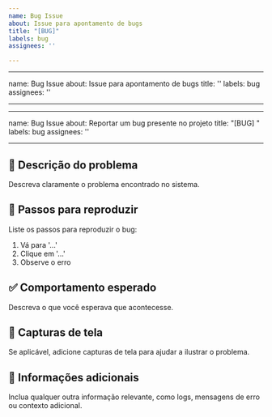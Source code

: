 ```yaml
---
name: Bug Issue
about: Issue para apontamento de bugs
title: "[BUG]"
labels: bug
assignees: ''

---
```


---
name: Bug Issue
about: Issue para apontamento de bugs
title: ''
labels: bug
assignees: ''

---

---
name: Bug Issue
about: Reportar um bug presente no projeto
title: "[BUG] "
labels: bug
assignees: ''

---

## 🐞 Descrição do problema
Descreva claramente o problema encontrado no sistema.

## 🔁 Passos para reproduzir
Liste os passos para reproduzir o bug:
1. Vá para '...'
2. Clique em '...'
3. Observe o erro

## ✅ Comportamento esperado
Descreva o que você esperava que acontecesse.

## 📸 Capturas de tela
Se aplicável, adicione capturas de tela para ajudar a ilustrar o problema.

## 📝 Informações adicionais
Inclua qualquer outra informação relevante, como logs, mensagens de erro ou contexto adicional.
